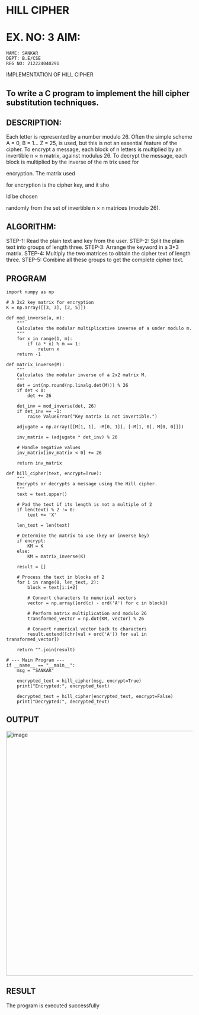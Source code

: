 
# HILL CIPHER
# EX. NO: 3 AIM:
 
```
NAME: SANKAR
DEPT: B.E/CSE
REG NO: 212224040291
```

IMPLEMENTATION OF HILL CIPHER
 
## To write a C program to implement the hill cipher substitution techniques.

## DESCRIPTION:

Each letter is represented by a number modulo 26. Often the simple scheme A = 0, B
= 1... Z = 25, is used, but this is not an essential feature of the cipher. To encrypt a message, each block of n letters is  multiplied by an invertible n × n matrix, against modulus 26. To
decrypt the message, each block is multiplied by the inverse of the m trix used for
 
encryption. The matrix used
 
for encryption is the cipher key, and it sho
 
ld be chosen
 
randomly from the set of invertible n × n matrices (modulo 26).


## ALGORITHM:

STEP-1: Read the plain text and key from the user. STEP-2: Split the plain text into groups of length three. STEP-3: Arrange the keyword in a 3*3 matrix.
STEP-4: Multiply the two matrices to obtain the cipher text of length three.
STEP-5: Combine all these groups to get the complete cipher text.

## PROGRAM 
```
import numpy as np

# A 2x2 key matrix for encryption
K = np.array([[3, 3], [2, 5]])

def mod_inverse(a, m):
    """
    Calculates the modular multiplicative inverse of a under modulo m.
    """
    for x in range(1, m):
        if (a * x) % m == 1:
            return x
    return -1

def matrix_inverse(M):
    """
    Calculates the modular inverse of a 2x2 matrix M.
    """
    det = int(np.round(np.linalg.det(M))) % 26
    if det < 0:
        det += 26
    
    det_inv = mod_inverse(det, 26)
    if det_inv == -1:
        raise ValueError("Key matrix is not invertible.")
    
    adjugate = np.array([[M[1, 1], -M[0, 1]], [-M[1, 0], M[0, 0]]])
    
    inv_matrix = (adjugate * det_inv) % 26
    
    # Handle negative values
    inv_matrix[inv_matrix < 0] += 26
    
    return inv_matrix

def hill_cipher(text, encrypt=True):
    """
    Encrypts or decrypts a message using the Hill cipher.
    """
    text = text.upper()
    
    # Pad the text if its length is not a multiple of 2
    if len(text) % 2 != 0:
        text += 'X'
        
    len_text = len(text)
    
    # Determine the matrix to use (key or inverse key)
    if encrypt:
        KM = K
    else:
        KM = matrix_inverse(K)
        
    result = []
    
    # Process the text in blocks of 2
    for i in range(0, len_text, 2):
        block = text[i:i+2]
        
        # Convert characters to numerical vectors
        vector = np.array([ord(c) - ord('A') for c in block])
        
        # Perform matrix multiplication and modulo 26
        transformed_vector = np.dot(KM, vector) % 26
        
        # Convert numerical vector back to characters
        result.extend([chr(val + ord('A')) for val in transformed_vector])
        
    return "".join(result)

# --- Main Program ---
if __name__ == "__main__":
    msg = "SANKAR"
    
    encrypted_text = hill_cipher(msg, encrypt=True)
    print("Encrypted:", encrypted_text)
    
    decrypted_text = hill_cipher(encrypted_text, encrypt=False)
    print("Decrypted:", decrypted_text)
```



## OUTPUT

<img width="1489" height="661" alt="image" src="https://github.com/user-attachments/assets/9ca9bc86-2bc4-4a1d-b999-7073df57f526" />

## RESULT

The program is executed successfully
